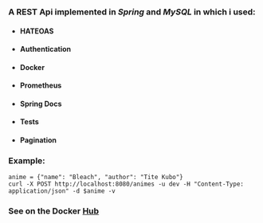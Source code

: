 ### A REST Api implemented in *Spring* and *MySQL* in which i used:

- #### HATEOAS

- #### Authentication

- #### Docker

- #### Prometheus

- #### Spring Docs

- #### Tests

- #### Pagination

### Example:

```
anime = {"name": "Bleach", "author": "Tite Kubo"}
curl -X POST http://localhost:8080/animes -u dev -H "Content-Type: application/json" -d $anime -v
```

### See on the Docker [Hub](https://hub.docker.com/repository/docker/thiagoabdul/spring-essentials/general)

